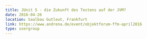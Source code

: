 ```yaml
---
title: JUnit 5 - die Zukunft des Testens auf der JVM?
date: 2016-04-26
location: Saalbau Gutleut, Frankfurt
link: https://www.andrena.de/event/objektforum-ffm-april2016
type: usergroup
---
```

